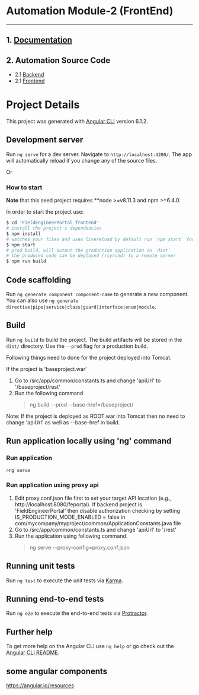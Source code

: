# Automation Module-2 (FrontEnd)
-----------------------------------------------------------------

## 1. [Documentation](https://github.com/togetherGithub/ROBI-Automation-2020-Module2-Documents)
## 2. Automation Source Code
* 2.1 [Backend](https://github.com/togetherGithub/ROBI-Automation-2020-Module2-Backend)
* 2.1 [Frontend](https://github.com/togetherGithub/ROBI-Automation-2020-Module2-Frontend)

# Project Details

This project was generated with [Angular CLI](https://github.com/angular/angular-cli) version 6.1.2.

## Development server

Run `ng serve` for a dev server. Navigate to `http://localhost:4200/`. The app will automatically reload if you change any of the source files.

Or

### How to start

**Note** that this seed project requires **node >=v8.11.3 and npm >=6.4.0.

In order to start the project use:

```bash
$ cd 'FieldEngineerPortal-frontend'
# install the project's dependencies
$ npm install
# watches your files and uses livereload by default run `npm start` for a dev server. Navigate to `http://localhost:4200/`. The app will automatically reload if you change any of the source files.
$ npm start
# prod build, will output the production application in `dist`
# the produced code can be deployed (rsynced) to a remote server
$ npm run build
```

## Code scaffolding

Run `ng generate component component-name` to generate a new component. You can also use `ng generate directive|pipe|service|class|guard|interface|enum|module`.

## Build

Run `ng build` to build the project. The build artifacts will be stored in the `dist/` directory. Use the `--prod` flag for a production build.

Following things need to done for the project deployed into Tomcat. 

If the project is 'baseproject.war'
1. Go to /src/app/common/constants.ts  and change 'apiUrl' to '/baseproject/rest'
2. Run the following command 
	>ng build --prod --base-href=/baseproject/
	
Note: If the project is deployed as ROOT.war into Tomcat then no need to change 'apiUrl' as well as  --base-href in build.

## Run application locally using 'ng' command
### Run application 
	>ng serve

### Run application using proxy api
1. Edit proxy.conf.json file first to set your target API location (e.g., http://localhost:8080/feportal). If backend project is 'FieldEngineerPortal' then disable authorization checking by setting IS_PRODUCTION_MODE_ENABLED = false in com/mycompany/myproject/common/ApplicationConstants.java file 
2. Go to /src/app/common/constants.ts  and change 'apiUrl' to '/rest'
3. Run the application using following command.
	>ng serve --proxy-config=proxy.conf.json
	
## Running unit tests

Run `ng test` to execute the unit tests via [Karma](https://karma-runner.github.io).

## Running end-to-end tests

Run `ng e2e` to execute the end-to-end tests via [Protractor](http://www.protractortest.org/).

## Further help

To get more help on the Angular CLI use `ng help` or go check out the [Angular CLI README](https://github.com/angular/angular-cli/blob/master/README.md).

## some angular components 

https://angular.io/resources



